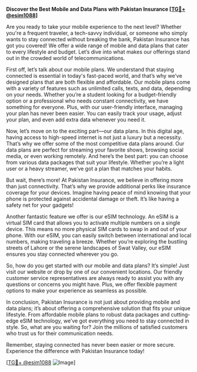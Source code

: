 **Discover the Best Mobile and Data Plans with Pakistan Insurance [[TG💪+ @esim1088](https://t.me/s/esim1088)]**

Are you ready to take your mobile experience to the next level? Whether you're a frequent traveler, a tech-savvy individual, or someone who simply wants to stay connected without breaking the bank, Pakistan Insurance has got you covered! We offer a wide range of mobile and data plans that cater to every lifestyle and budget. Let’s dive into what makes our offerings stand out in the crowded world of telecommunications.

First off, let’s talk about our mobile plans. We understand that staying connected is essential in today's fast-paced world, and that’s why we’ve designed plans that are both flexible and affordable. Our mobile plans come with a variety of features such as unlimited calls, texts, and data, depending on your needs. Whether you’re a student looking for a budget-friendly option or a professional who needs constant connectivity, we have something for everyone. Plus, with our user-friendly interface, managing your plan has never been easier. You can easily track your usage, adjust your plan, and even add extra data whenever you need it.

Now, let’s move on to the exciting part—our data plans. In this digital age, having access to high-speed internet is not just a luxury but a necessity. That’s why we offer some of the most competitive data plans around. Our data plans are perfect for streaming your favorite shows, browsing social media, or even working remotely. And here’s the best part: you can choose from various data packages that suit your lifestyle. Whether you’re a light user or a heavy streamer, we’ve got a plan that matches your habits.

But wait, there’s more! At Pakistan Insurance, we believe in offering more than just connectivity. That’s why we provide additional perks like insurance coverage for your devices. Imagine having peace of mind knowing that your phone is protected against accidental damage or theft. It’s like having a safety net for your gadgets!

Another fantastic feature we offer is our eSIM technology. An eSIM is a virtual SIM card that allows you to activate multiple numbers on a single device. This means no more physical SIM cards to swap in and out of your phone. With our eSIM, you can easily switch between international and local numbers, making traveling a breeze. Whether you’re exploring the bustling streets of Lahore or the serene landscapes of Swat Valley, our eSIM ensures you stay connected wherever you go.

So, how do you get started with our mobile and data plans? It’s simple! Just visit our website or drop by one of our convenient locations. Our friendly customer service representatives are always ready to assist you with any questions or concerns you might have. Plus, we offer flexible payment options to make your experience as seamless as possible.

In conclusion, Pakistan Insurance is not just about providing mobile and data plans; it’s about offering a comprehensive solution that fits your unique lifestyle. From affordable mobile plans to robust data packages and cutting-edge eSIM technology, we’ve got everything you need to stay connected in style. So, what are you waiting for? Join the millions of satisfied customers who trust us for their communication needs. 

Remember, staying connected has never been easier or more secure. Experience the difference with Pakistan Insurance today! 

[[TG💪+ @esim1088](https://t.me/s/esim1088) ![Image](https://i.postimg.cc/Y0z9fWf4/image.png)]